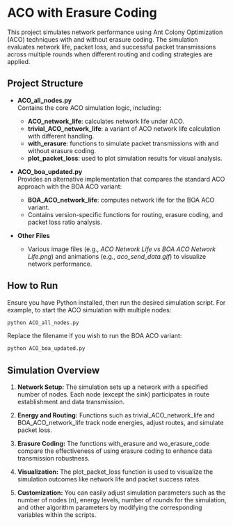 # ACO with Erasure Coding

This project simulates network performance using Ant Colony Optimization (ACO) techniques with and without erasure coding. The simulation evaluates network life, packet loss, and successful packet transmissions across multiple rounds when different routing and coding strategies are applied.

## Project Structure

- **ACO_all_nodes.py**  
  Contains the core ACO simulation logic, including:
  - **ACO_network_life**:
 calculates network life under ACO.
  - **trivial_ACO_network_life**:
 a variant of ACO network life calculation with different handling.
  - **with_erasure**:
 functions to simulate packet transmissions with and without erasure coding.
  - **plot_packet_loss**:
 used to plot simulation results for visual analysis.

- **ACO_boa_updated.py**  
  Provides an alternative implementation that compares the standard ACO approach with the BOA ACO variant:
  - **BOA_ACO_network_life**:
 computes network life for the BOA ACO variant.
  - Contains version-specific functions for routing, erasure coding, and packet loss ratio analysis.

- **Other Files**  
  - Various image files (e.g., *ACO Network Life vs BOA ACO Network Life.png*) and animations (e.g., *aco_send_data.gif*) to visualize network performance.

## How to Run

Ensure you have Python installed, then run the desired simulation script. For example, to start the ACO simulation with multiple nodes:

```sh
python ACO_all_nodes.py
```

Replace the filename if you wish to run the BOA ACO variant:


```sh
python ACO_boa_updated.py
```

## Simulation Overview
1. **Network Setup:**
The simulation sets up a network with a specified number of nodes. Each node (except the sink) participates in route establishment and data transmission.

2. **Energy and Routing:**
Functions such as trivial_ACO_network_life and BOA_ACO_network_life track node energies, adjust routes, and simulate packet loss.

3. **Erasure Coding:**
The functions with_erasure and wo_erasure_code compare the effectiveness of using erasure coding to enhance data transmission robustness.

4. **Visualization:**
The plot_packet_loss function is used to visualize the simulation outcomes like network life and packet success rates.

5. **Customization:**
You can easily adjust simulation parameters such as the number of nodes (n), energy levels, number of rounds for the simulation, and other algorithm parameters by modifying the corresponding variables within the scripts.
